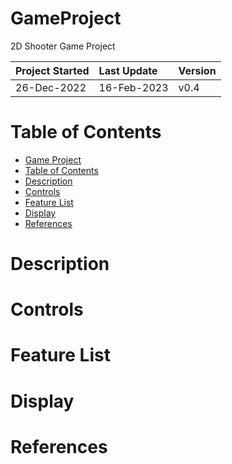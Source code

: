 # GameProject
2D Shooter Game Project

| Project Started | Last Update | Version |
| :-------------- | :---------- | :------ |
| 26-Dec-2022     | 16-Feb-2023 | v0.4    |

# Table of Contents
- [Game Project](#GameProject)
- [Table of Contents](#table-of-contents)
- [Description](#description)
- [Controls](#controls)
- [Feature List](#feature-list)
- [Display](#display)
- [References](#references)

# Description

# Controls

# Feature List

# Display

# References
